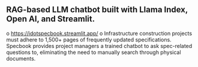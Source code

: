 ## RAG-based LLM chatbot built with Llama Index, Open AI, and Streamlit.

 o https://idotspecbook.streamlit.app/ 
 o Infrastructure construction projects must adhere to 1,500+ pages of frequently updated specifications. Specbook provides project managers a trained chatbot to ask spec-related questions to, eliminating the need to manually search through physical documents.

